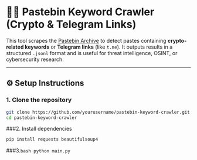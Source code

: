 # 🕵️‍♂️ Pastebin Keyword Crawler (Crypto & Telegram Links)

This tool scrapes the [Pastebin Archive](https://pastebin.com/archive) to detect pastes containing **crypto-related keywords** or **Telegram links** (like `t.me`). It outputs results in a structured `.jsonl` format and is useful for threat intelligence, OSINT, or cybersecurity research.

---

## ⚙️ Setup Instructions

### 1. Clone the repository
```bash
git clone https://github.com/yourusername/pastebin-keyword-crawler.git
cd pastebin-keyword-crawler
```
###2. Install dependencies
``` bash
pip install requests beautifulsoup4
```
###3.``` bash python main.py ```
